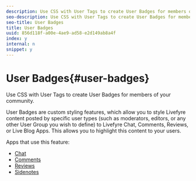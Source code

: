 ```yaml
---
description: Use CSS with User Tags to create User Badges for members of your community.
seo-description: Use CSS with User Tags to create User Badges for members of your community.
seo-title: User Badges
title: User Badges
uuid: 856d118f-a00e-4ae9-ad58-e2d149ab8a4f
index: y
internal: n
snippet: y
---
```


# User Badges{#user-badges}

Use CSS with User Tags to create User Badges for members of your community.

User Badges are custom styling features, which allow you to style Livefyre content posted by specific user types (such as moderators, editors, or any other User Group you wish to define) to Livefyre Chat, Comments, Reviews, or Live Blog Apps. This allows you to highlight this content to your users.

Apps that use this feature:

* [Chat](../c-chat-app/c-chat-app.md#c_chat_app)
* [Comments](c_comments_app.md#c_comments_app)
* [Reviews](../c-reviews-app/c-reviews-app.md#c_reviews_app)
* [Sidenotes](../c-sidenotes-app/c-sidenotes-app.md#c_sidenotes_app)

